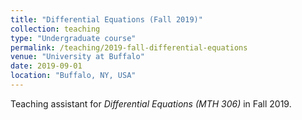 ```yaml
---
title: "Differential Equations (Fall 2019)"
collection: teaching
type: "Undergraduate course"
permalink: /teaching/2019-fall-differential-equations
venue: "University at Buffalo"
date: 2019-09-01
location: "Buffalo, NY, USA"
---
```


Teaching assistant for *Differential Equations (MTH 306)* in Fall 2019.
